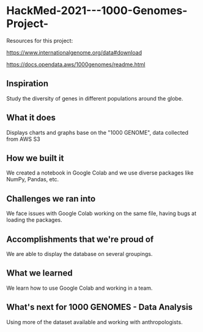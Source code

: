 # HackMed-2021---1000-Genomes-Project-


Resources for this project:

https://www.internationalgenome.org/data#download

https://docs.opendata.aws/1000genomes/readme.html



## Inspiration
Study the diversity of genes in different populations around the globe.
## What it does
Displays charts and graphs base on the "1000 GENOME", data collected from AWS S3
## How we built it
We created a notebook in Google Colab and we use diverse packages like NumPy, Pandas, etc.
## Challenges we ran into
We face issues with Google Colab working on the same file, having bugs at loading the packages.
## Accomplishments that we're proud of
We are able to display the database on several groupings.
## What we learned
We learn how to use Google Colab and working in a team.
## What's next for 1000 GENOMES - Data Analysis
Using more of the dataset available and working with anthropologists. 
